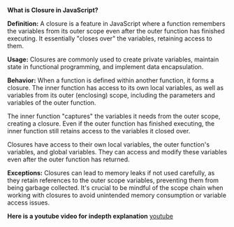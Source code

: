 **What is Closure in JavaScript?**


**Definition:**
A closure is a feature in JavaScript where a function remembers the variables from its outer scope even after the outer function has finished executing. It essentially "closes over" the variables, retaining access to them.

**Usage:**
Closures are commonly used to create private variables, maintain state in functional programming, and implement data encapsulation.

**Behavior:**
When a function is defined within another function, it forms a closure. The inner function has access to its own local variables, as well as variables from its outer (enclosing) scope, including the parameters and variables of the outer function.

The inner function "captures" the variables it needs from the outer scope, creating a closure. Even if the outer function has finished executing, the inner function still retains access to the variables it closed over.

Closures have access to their own local variables, the outer function's variables, and global variables. They can access and modify these variables even after the outer function has returned.

**Exceptions:**
Closures can lead to memory leaks if not used carefully, as they retain references to the outer scope variables, preventing them from being garbage collected.
It's crucial to be mindful of the scope chain when working with closures to avoid unintended memory consumption or variable access issues.


**Here is a youtube video for indepth explanation**
[youtube](https://youtu.be/d4_hcQkGkfI?si=KznSwnWIgU4G4VgG)